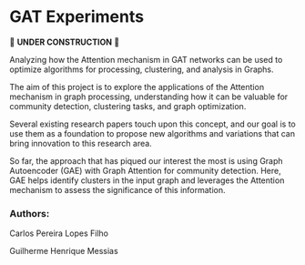 # GAT Experiments

:construction: **UNDER CONSTRUCTION** :construction:

Analyzing how the Attention mechanism in GAT networks can be used to optimize algorithms for processing, clustering, and analysis in Graphs.

The aim of this project is to explore the applications of the Attention mechanism in graph processing, understanding how it can be valuable for community detection, clustering tasks, and graph optimization.

Several existing research papers touch upon this concept, and our goal is to use them as a foundation to propose new algorithms and variations that can bring innovation to this research area.

So far, the approach that has piqued our interest the most is using Graph Autoencoder (GAE) with Graph Attention for community detection. Here, GAE helps identify clusters in the input graph and leverages the Attention mechanism to assess the significance of this information.

### Authors:

Carlos Pereira Lopes Filho

Guilherme Henrique Messias
